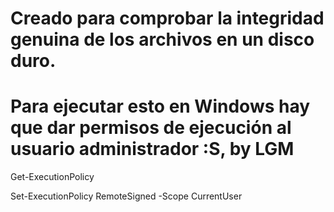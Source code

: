 # Creado para comprobar la integridad genuina de los archivos en un disco duro. 
# Para ejecutar esto en Windows hay que dar permisos de ejecución al usuario administrador :S, by LGM

Get-ExecutionPolicy

Set-ExecutionPolicy RemoteSigned -Scope CurrentUser

